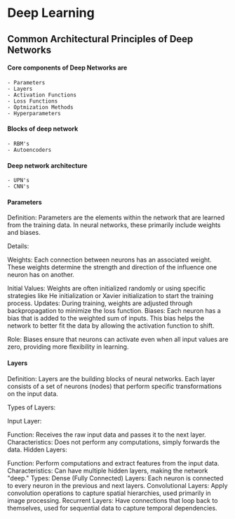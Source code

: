 # Deep Learning

## Common Architectural Principles of Deep Networks
#### Core components of Deep Networks are
    - Parameters
    - Layers
    - Activation Functions
    - Loss Functions
    - Optmization Methods
    - Hyperparameters

#### Blocks of deep network 
    - RBM's
    - Autoencoders

#### Deep network architecture

    - UPN's
    - CNN's


#### Parameters
Definition:
Parameters are the elements within the network that are learned from the training data. In neural networks, these primarily include weights and biases.

Details:

Weights: Each connection between neurons has an associated weight. These weights determine the strength and direction of the influence one neuron has on another.

Initial Values: Weights are often initialized randomly or using specific strategies like He initialization or Xavier initialization to start the training process.
Updates: During training, weights are adjusted through backpropagation to minimize the loss function.
Biases: Each neuron has a bias that is added to the weighted sum of inputs. This bias helps the network to better fit the data by allowing the activation function to shift.

Role: Biases ensure that neurons can activate even when all input values are zero, providing more flexibility in learning.


#### Layers 
Definition:
Layers are the building blocks of neural networks. Each layer consists of a set of neurons (nodes) that perform specific transformations on the input data.

Types of Layers:

Input Layer:

Function: Receives the raw input data and passes it to the next layer.
Characteristics: Does not perform any computations, simply forwards the data.
Hidden Layers:

Function: Perform computations and extract features from the input data.
Characteristics: Can have multiple hidden layers, making the network "deep."
Types:
Dense (Fully Connected) Layers: Each neuron is connected to every neuron in the previous and next layers.
Convolutional Layers: Apply convolution operations to capture spatial hierarchies, used primarily in image processing.
Recurrent Layers: Have connections that loop back to themselves, used for sequential data to capture temporal dependencies.